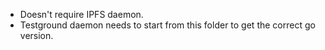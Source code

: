 - Doesn't require IPFS daemon.
- Testground daemon needs to start from this folder to get the correct go version.

